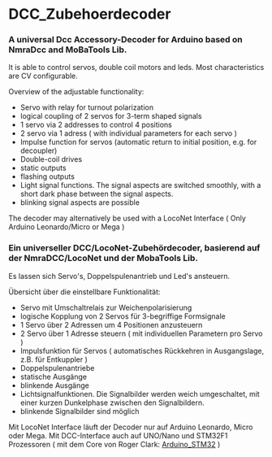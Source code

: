 # DCC_Zubehoerdecoder
### A universal Dcc Accessory-Decoder for Arduino based on NmraDcc and MoBaTools Lib. 

It is able to control servos, double coil motors and leds. Most characteristics are CV configurable. 

Overview of the adjustable functionality:
- Servo with relay for turnout polarization
- logical coupling of 2 servos for 3-term shaped signals
- 1 servo via 2 addresses to control 4 positions
- 2 servo via 1 adress ( with individual parameters for each servo )
- Impulse function for servos (automatic return to initial position, e.g. for decoupler)
- Double-coil drives
- static outputs
- flashing outputs
- Light signal functions. The signal aspects are switched smoothly, with a short dark phase between the signal aspects.
- blinking signal aspects are possible

The decoder may alternatively be used with a LocoNet Interface ( Only Arduino Leonardo/Micro or Mega )

### Ein universeller DCC/LocoNet-Zubehördecoder, basierend auf der NmraDCC/LocoNet und der MobaTools Lib.

Es lassen sich Servo's, Doppelspulenantrieb und Led's ansteuern.

Übersicht über die einstellbare Funktionalität:
- Servo mit Umschaltrelais zur Weichenpolarisierung
- logische Kopplung von 2 Servos für 3-begriffige Formsignale
- 1 Servo über 2 Adressen um 4 Positionen anzusteuern
- 2 Servo über 1 Adresse steuern ( mit individuellen Parametern pro Servo )
- Impulsfunktion für Servos ( automatisches Rückkehren in Ausgangslage, z.B. für Entkuppler )
- Doppelspulenantriebe
- statische Ausgänge
- blinkende Ausgänge
- Lichtsignalfunktionen. Die Signalbilder werden weich umgeschaltet, mit einer kurzen Dunkelphase zwischen den Signalbildern.
- blinkende Signalbilder sind möglich

Mit LocoNet Interface läuft der Decoder nur auf Arduino Leonardo, Micro oder Mega.
Mit DCC-Interface auch auf UNO/Nano und STM32F1 Prozessoren  ( mit dem Core von Roger Clark: [Arduino_STM32](https://github.com/rogerclarkmelbourne/Arduino_STM32) )

